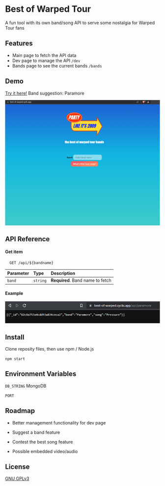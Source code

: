 
# Best of Warped Tour

A fun tool with its own band/song API to serve some nostalgia for Warped Tour fans



## Features

- Main page to fetch the API data
- Dev page to manage the API `/dev`
- Bands page to see the current bands `/bands`



## Demo

[Try it here!](https://best-of-warped.cyclic.app/)
Band suggestion: Paramore

![demo image](/static/img/demo.gif)



## API Reference

#### Get item

```http
  GET /api/${bandname}
```

| Parameter | Type     | Description                       |
| :-------- | :------- | :-------------------------------- |
| `band`      | `string` | **Required**. Band name to fetch |


#### Example

![api example](/static/img/api-example.png)



## Install

Clone reposity files, then use npm / Node.js

`npm start`



## Environment Variables

`DB_STRING` MongoDB

`PORT`



## Roadmap

- Better management functionality for dev page

- Suggest a band feature

- Contest the best song feature

- Possible embedded video/audio

## License

[GNU GPLv3](license\gnu-gpl-v3.txt)